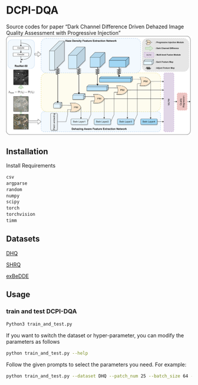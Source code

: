 # DCPI-DQA

Source codes for paper “Dark Channel Difference Driven Dehazed Image Quality Assessment with Progressive Injection”
![](image/first.png)

## Installation

Install Requirements

```bash
csv
argparse
random
numpy
scipy
torch
torchvision
timm
```

## Datasets
[DHQ](https://www.terabox.com/chinese/sharing/link?surl=uK-uwnqHgOdj67y7JAC2Gg)

[SHRQ](https://www.terabox.com/chinese/sharing/link?surl=8Cu2qUHGH7BuRnJvzj0ioA)

[exBeDDE](https://drive.google.com/file/d/1swAyQS-j9QNTvLwsCJgbFXnjscB86CeL/view)

## Usage

### train and test DCPI-DQA

```bash
Python3 train_and_test.py
```

If you want to switch the dataset or hyper-parameter, you can modify the parameters as follows

```bash
python train_and_test.py --help
```

Follow the given prompts to select the parameters you need. For example:

```bash
python train_and_test.py --dataset DHQ --patch_num 25 --batch_size 64 --lr 2e-5 --epochs 6
```


